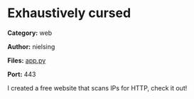 # Exhaustively cursed
**Category:** web

**Author:** nielsing

**Files:** [app.py](./src/app.py)

**Port:** 443

I created a free website that scans IPs for HTTP, check it out!
